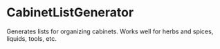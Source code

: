 CabinetListGenerator
====================

Generates lists for organizing cabinets. Works well for herbs and spices, liquids, tools, etc.
